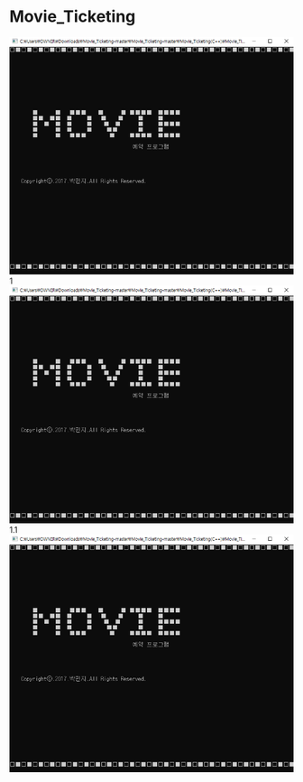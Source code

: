 # Movie_Ticketing

![CreatePlan](./Images/1.png)
1
![DetailPlan](./Images/1.png)
1.1
![Random](./Images/1.png)

